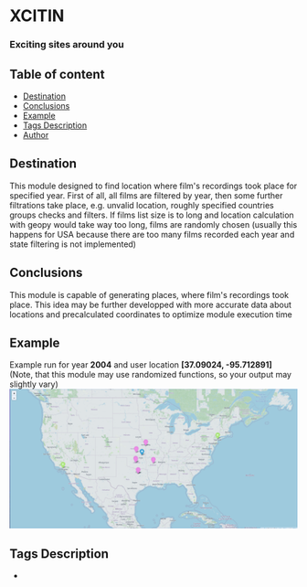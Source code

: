 # XCITIN
### Exciting sites around you

## Table of content

* [Destination](#destination)
* [Conclusions](#conclusions)
* [Example](#example)
* [Tags Description](#tags_description)
* [Author](#author)

## Destination
This module designed to find location where film's recordings took place for specified year. First of all, all films are filtered by year, then some further filtrations take place, e.g. unvalid location, roughly specified countries groups checks and filters. If films list size is to long and location calculation with geopy would take way too long, films are randomly chosen (usually this happens for USA because there are too many films recorded each year and state filtering is not implemented)

## Conclusions
This module is capable of generating places, where film's recordings took place. This idea may be further developped with more accurate data about locations and precalculated coordinates to optimize module execution time

## Example
Example run for year **2004** and user location **[37.09024, -95.712891]** (Note, that this module may use randomized functions, so your output may slightly vary)
![Example](https://raw.githubusercontent.com/archy-co/xcitin/main/example1.png)

## Tags Description
* **<script>** tag - javascript code inside
* **<style>** tag - css code inside (styling hypertext)
* **<body>** tag - website itself
* **<div>** tag - block
* **<link>** tag - load some external files
* **<meta>** tag - charset, encoding


## Author
**Archy**

